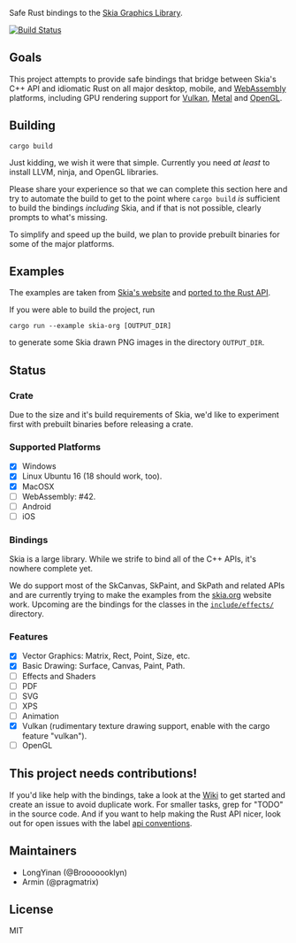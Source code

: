 Safe Rust bindings to the [Skia Graphics Library](https://skia.org/).

[![Build Status](https://dev.azure.com/armin0390/armin/_apis/build/status/rust-skia.rust-skia?branchName=master)](https://dev.azure.com/armin0390/armin/_build/latest?definitionId=2&branchName=master)

## Goals

This project attempts to provide safe bindings that bridge between Skia's C++ API and idiomatic Rust on all major desktop, mobile, and [WebAssembly](https://en.wikipedia.org/wiki/WebAssembly) platforms, including GPU rendering support for [Vulkan](https://en.wikipedia.org/wiki/Vulkan_(API)), [Metal](https://en.wikipedia.org/wiki/Metal_(API)) and [OpenGL](https://en.wikipedia.org/wiki/OpenGL).

## Building

`cargo build`

Just kidding, we wish it were that simple. Currently you need _at least_ to install LLVM, ninja, and OpenGL libraries.

Please share your experience so that we can complete this section here and try to automate the build to get to the point where `cargo build` _is_ sufficient to build the bindings _including_ Skia, and if that is not possible, clearly prompts to what's missing.

To simplify and speed up the build, we plan to provide prebuilt binaries for some of the major platforms.

## Examples

The examples are taken from [Skia's website](https://skia.org/) and [ported to the Rust API](skia-safe/examples/skia-org).

If you were able to build the project, run

`cargo run --example skia-org [OUTPUT_DIR]` 

to generate some Skia drawn PNG images in the directory `OUTPUT_DIR`.

## Status

### Crate

Due to the size and it's build requirements of Skia, we'd like to experiment first with prebuilt binaries before releasing a crate.

### Supported Platforms

- [x] Windows
- [x] Linux Ubuntu 16 (18 should work, too).
- [x] MacOSX
- [ ] WebAssembly: #42.
- [ ] Android
- [ ] iOS

### Bindings

Skia is a large library. While we strife to bind all of the C++ APIs, it's nowhere complete yet. 

We do support most of the SkCanvas, SkPaint, and SkPath and related APIs and are currently trying to make the examples from the [skia.org](https://skia.org/) website work. Upcoming are the bindings for the classes in the [`include/effects/`](https://github.com/google/skia/tree/2c36ee834ae04d036363cd3b8f3f33ec65d657f0/include/effects) directory.

### Features

- [x] Vector Graphics: Matrix, Rect, Point, Size, etc.
- [x] Basic Drawing: Surface, Canvas, Paint, Path.
- [ ] Effects and Shaders
- [ ] PDF
- [ ] SVG
- [ ] XPS
- [ ] Animation
- [x] Vulkan (rudimentary texture drawing support, enable with the cargo feature "vulkan").
- [ ] OpenGL

## This project needs contributions!

If you'd like help with the bindings, take a look at the [Wiki](https://github.com/rust-skia/rust-skia/wiki) to get started and create an issue to avoid duplicate work. For smaller tasks, grep for "TODO" in the source code. And if you want to help making the Rust API nicer, look out for open issues with the label [api conventions](https://github.com/rust-skia/rust-skia/issues?q=is%3Aissue+is%3Aopen+label%3A%22api+conventions%22).

## Maintainers

- LongYinan (@Brooooooklyn)
- Armin (@pragmatrix)

## License

MIT

